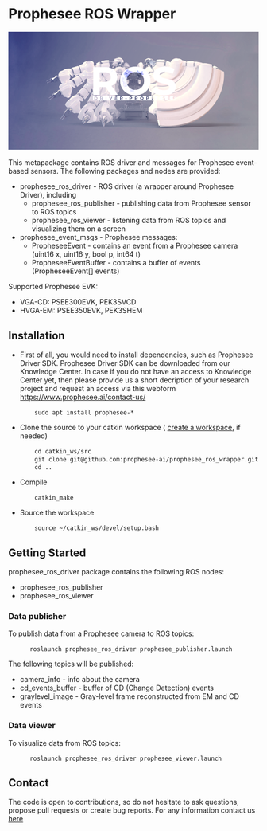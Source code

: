 # Prophesee ROS Wrapper

![Event-based vision by Prophesee](event-based_vision_PROPHESEE.png)

This metapackage contains ROS driver and messages for Prophesee event-based sensors.
The following packages and nodes are provided:
  * prophesee_ros_driver - ROS driver (a wrapper around Prophesee Driver), including
    * prophesee_ros_publisher - publishing data from Prophesee sensor to ROS topics
    * prophesee_ros_viewer - listening data from ROS topics and visualizing them on a screen
  * prophesee_event_msgs - Prophesee messages:
    * PropheseeEvent - contains an event from a Prophesee camera (uint16 x, uint16 y, bool p, int64 t)
    * PropheseeEventBuffer - contains a buffer of events (PropheseeEvent[] events)

Supported Prophesee EVK:
  * VGA-CD: PSEE300EVK, PEK3SVCD
  * HVGA-EM: PSEE350EVK, PEK3SHEM
  

## Installation

  * First of all, you would need to install dependencies, such as Prophesee Driver SDK. Prophesee Driver SDK can be downloaded from our Knowledge Center. In case if you do not have an access to Knowledge Center yet, then please provide us a short decription of your research project and request an access via this webform https://www.prophesee.ai/contact-us/

    ```
        sudo apt install prophesee-*
    ```

  * Clone the source to your catkin workspace ( [create a workspace](http://wiki.ros.org/catkin/Tutorials/create_a_workspace), if needed)

    ```
        cd catkin_ws/src
        git clone git@github.com:prophesee-ai/prophesee_ros_wrapper.git
        cd ..
    ```

  * Compile

    ```
        catkin_make
    ```

  * Source the workspace

    ```
        source ~/catkin_ws/devel/setup.bash
    ```
  
  

## Getting Started
  
prophesee_ros_driver package contains the following ROS nodes:
  * prophesee_ros_publisher
  * prophesee_ros_viewer

### Data publisher

To publish data from a Prophesee camera to ROS topics:

  ```
        roslaunch prophesee_ros_driver prophesee_publisher.launch
  ```

The following topics will be published:
  * camera_info - info about the camera
  * cd_events_buffer - buffer of CD (Change Detection) events
  * graylevel_image - Gray-level frame reconstructed from EM and CD events
 
 

### Data viewer

To visualize data from ROS topics:

  ```
        roslaunch prophesee_ros_driver prophesee_viewer.launch
  ```

## Contact
The code is open to contributions, so do not hesitate to ask questions, propose pull requests or create bug reports. 
For any information contact us [here](https://www.prophesee.ai/contact-us/) 

